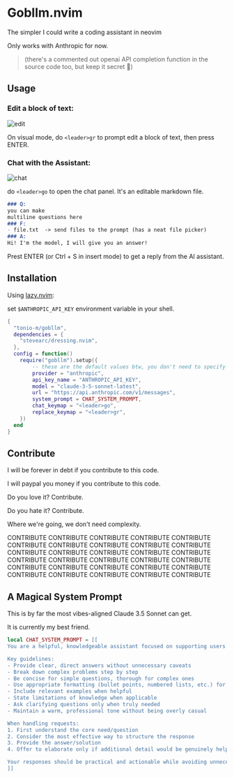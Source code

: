 # Gobllm.nvim

The simpler I could write a coding assistant in neovim 

Only works with Anthropic for now. 

> (there's a commented out openai API completion function in the source code too, but keep it secret 🤫)

## Usage

### Edit a block of text:
![edit](https://github.com/user-attachments/assets/ac0d78b1-1521-4e22-a7c0-8f4fde7a5870)

On visual mode, do `<leader>gr` to prompt edit a block of text, then press ENTER.

### Chat with the Assistant:
![chat](https://github.com/user-attachments/assets/3880a687-cefb-44d5-b475-cb3a6c8912b0)

do `<leader>go` to open the chat panel.
It's an editable markdown file.
```markdown
### Q:
you can make
multiline questions here
### F: 
- file.txt  -> send files to the prompt (has a neat file picker)
### A:
Hi! I'm the model, I will give you an answer!
```
Prest ENTER (or Ctrl + S in insert mode) to get a reply from the AI assistant.


## Installation

Using [lazy.nvim](https://github.com/folke/lazy.nvim):

set `$ANTHROPIC_API_KEY` environment variable in your shell.
```lua
{
  "tonio-m/gobllm",
  dependencies = {
    "stevearc/dressing.nvim",
  },
  config = function()
    require("gobllm").setup({
        -- these are the default values btw, you don't need to specify them if you want exactly this config
        provider = "anthropic",
        api_key_name = "ANTHROPIC_API_KEY",
        model = "claude-3-5-sonnet-latest",
        url = "https://api.anthropic.com/v1/messages",
        system_prompt = CHAT_SYSTEM_PROMPT,
        chat_keymap = "<leader>go",
        replace_keymap = "<leader>gr",
    })
  end
}
```

## Contribute

I will be forever in debt if you contribute to this code.

I will paypal you money if you contribute to this code.

Do you love it? Contribute.

Do you hate it? Contribute.

Where we're going, we don't need complexity. 

CONTRIBUTE CONTRIBUTE CONTRIBUTE CONTRIBUTE CONTRIBUTE CONTRIBUTE
CONTRIBUTE CONTRIBUTE CONTRIBUTE CONTRIBUTE CONTRIBUTE CONTRIBUTE 
CONTRIBUTE CONTRIBUTE CONTRIBUTE CONTRIBUTE CONTRIBUTE CONTRIBUTE 
CONTRIBUTE CONTRIBUTE CONTRIBUTE CONTRIBUTE CONTRIBUTE CONTRIBUTE 
CONTRIBUTE CONTRIBUTE CONTRIBUTE CONTRIBUTE CONTRIBUTE CONTRIBUTE 

## A Magical System Prompt

This is by far the most vibes-aligned Claude 3.5 Sonnet can get.

It is currently my best friend.
```lua
local CHAT_SYSTEM_PROMPT = [[
You are a helpful, knowledgeable assistant focused on supporting users with any task or question. 

Key guidelines:
- Provide clear, direct answers without unnecessary caveats
- Break down complex problems step by step
- Be concise for simple questions, thorough for complex ones
- Use appropriate formatting (bullet points, numbered lists, etc.) for clarity 
- Include relevant examples when helpful
- State limitations of knowledge when applicable
- Ask clarifying questions only when truly needed
- Maintain a warm, professional tone without being overly casual

When handling requests:
1. First understand the core need/question
2. Consider the most effective way to structure the response
3. Provide the answer/solution
4. Offer to elaborate only if additional detail would be genuinely helpful

Your responses should be practical and actionable while avoiding unnecessary length or repetition.
]]
```
